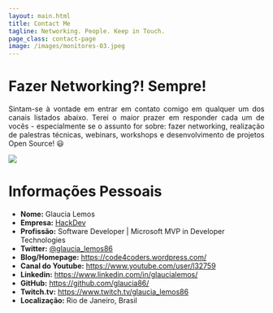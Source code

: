 ```yaml
---
layout: main.html
title: Contact Me
tagline: Networking. People. Keep in Touch.
page_class: contact-page
image: /images/monitores-03.jpeg
---
```


# Fazer Networking?! Sempre!

<p style='text-align: justify;'>
  Sintam-se à vontade em entrar em contato comigo em qualquer um dos canais listados abaixo. Terei o maior prazer em responder cada um de vocês - especialmente se o assunto for sobre: fazer networking, realização de palestras técnicas, webinars, workshops e desenvolvimento de projetos Open Source! 😃
</p>

<img class="resource-img-profile" src="/images/perfil-glaucia-2019.png">

# Informações Pessoais

* **Nome:** Glaucia Lemos
* **Empresa:** [HackDev](https://www.linkedin.com/company/hackdev/)
* **Profissão:** Software Developer | Microsoft MVP in Developer Technologies
* **Twitter:** [@glaucia_lemos86](https://twitter.com/glaucia_lemos86)
* **Blog/Homepage:** https://code4coders.wordpress.com/
* **Canal do Youtube:** https://www.youtube.com/user/l32759
* **Linkedin:** https://www.linkedin.com/in/glaucialemos/
* **GitHub:** https://github.com/glaucia86/
* **Twitch.tv:** https://www.twitch.tv/glaucia_lemos86
* **Localização:** Rio de Janeiro, Brasil



